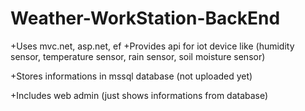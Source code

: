 # Weather-WorkStation-BackEnd
  +Uses mvc.net, asp.net, ef
  +Provides api for iot device like (humidity sensor, temperature sensor, rain sensor, soil moisture sensor)

  +Stores informations in mssql database (not uploaded yet)

  +Includes web admin (just shows informations from database)

